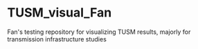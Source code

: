 # TUSM_visual_Fan
Fan's testing repository for visualizing TUSM results, majorly for transmission infrastructure studies
